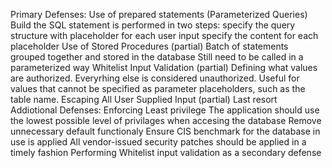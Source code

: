 Primary Defenses:
	Use of prepared statements (Parameterized Queries)
		Build the SQL statement is performed in two steps:
			specify the query structure with placeholder for each user input
			specify the content for each placeholder
	Use of Stored Procedures (partial)
		Batch of statements grouped together and stored in the database
		Still need to be called in a parameterized way
	Whitelist Input Validation (partial)
		Defining what values are authorized. Everyrhing else is considered unauthorized.
		Useful for values that cannot be specified as parameter placeholders, such as the table  name.
	Escaping All User Supplied Input (partial)
		Last resort
Addiotional Defenses:
	Enforcing Least privilege
		The application should use the lowest possible level of privilages when accesing the database
		Remove unnecessary default functionaly
		Ensure CIS benchmark for the database in use is applied
		All vendor-issued security patches should be applied in a timely fashion 
	Performing Whitelist input validation as a secondary defense
		
